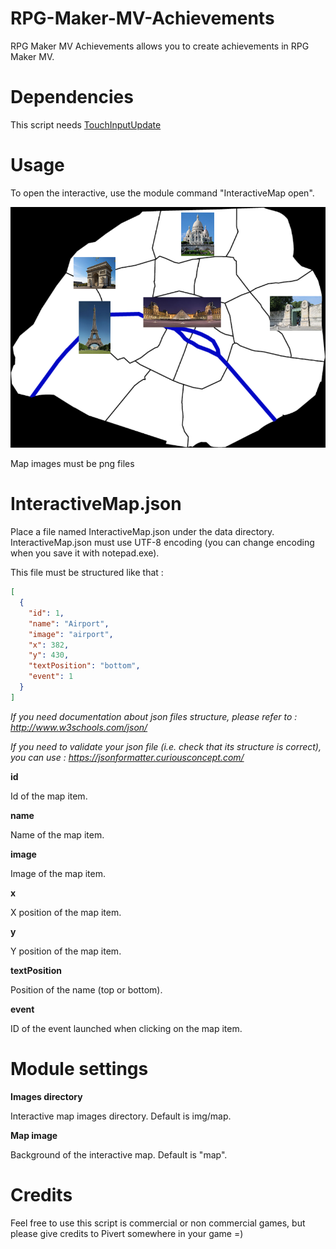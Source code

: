 # RPG-Maker-MV-Achievements

RPG Maker MV Achievements allows you to create achievements in RPG Maker MV.

# Dependencies

This script needs [TouchInputUpdate](https://github.com/PicusViridis/RPG-Maker-MV-TouchInputUpdate)

# Usage

To open the interactive, use the module command "InteractiveMap open".

![InteractiveMap](https://raw.githubusercontent.com/PicusViridis/RPG-Maker-MV-InteractiveMap/master/Screenshots/Interactive%20Map.png)

Map images must be png files

# InteractiveMap.json

Place a file named InteractiveMap.json under the data directory. InteractiveMap.json must use UTF-8 encoding (you can change encoding when you save it with notepad.exe).

This file must be structured like that :

```json
[
  {
    "id": 1,
    "name": "Airport",
    "image": "airport",
    "x": 382,
    "y": 430,
	"textPosition": "bottom",
	"event": 1
  }
]
```

_If you need documentation about json files structure, please refer to : http://www.w3schools.com/json/_

_If you need to validate your json file (i.e. check that its structure is correct), you can use : https://jsonformatter.curiousconcept.com/_

__id__

Id of the map item.

__name__

Name of the map item.

__image__

Image of the map item.

__x__

X position of the map item.

__y__

Y position of the map item.

__textPosition__

Position of the name (top or bottom).

__event__

ID of the event launched when clicking on the map item.

# Module settings

__Images directory__

Interactive map images directory. Default is img/map.

__Map image__

Background of the interactive map. Default is "map".


# Credits

Feel free to use this script is commercial or non commercial games, but please give credits to Pivert somewhere in your game =)